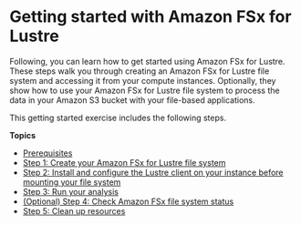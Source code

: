 # Getting started with Amazon FSx for Lustre<a name="getting-started"></a>

Following, you can learn how to get started using Amazon FSx for Lustre\. These steps walk you through creating an Amazon FSx for Lustre file system and accessing it from your compute instances\. Optionally, they show how to use your Amazon FSx for Lustre file system to process the data in your Amazon S3 bucket with your file\-based applications\.

This getting started exercise includes the following steps\.

**Topics**
+ [Prerequisites](prerequisites.md)
+ [Step 1: Create your Amazon FSx for Lustre file system](getting-started-step1.md)
+ [Step 2: Install and configure the Lustre client on your instance before mounting your file system](getting-started-step2.md)
+ [Step 3: Run your analysis](getting-started-step3.md)
+ [\(Optional\) Step 4: Check Amazon FSx file system status](file-system-lifecycle-states.md)
+ [Step 5: Clean up resources](getting-started-step4.md)